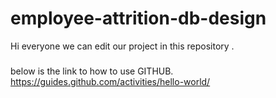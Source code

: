 # employee-attrition-db-design

Hi everyone we can edit our project in this repository .
###
below is the link to how to use GITHUB.
https://guides.github.com/activities/hello-world/

